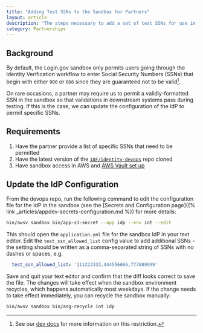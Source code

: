 ```yaml
---
title: "Adding Test SSNs to the Sandbox for Partners"
layout: article
description: "The steps necessary to add a set of test SSNs for use in the sandbox that don't meet the default format requirements."
category: Partnerships
---
```


## Background

By default, the Login.gov sandbox only permits users going through the Identity Verification workflow to enter Social Security Numbers (SSNs) that begin with either `900` or `666` since they are guaranteed not to be valid[^1].

On rare occasions, a partner may require us to permit a validly-formatted SSN in the sandbox so that validations in downstream systems pass during testing. If this is the case, we can update the configuration of the IdP to permit specific SSNs.

## Requirements

1. Have the partner provide a list of specific SSNs that need to be permitted
2. Have the latest version of the [`18F/identity-devops`](https://github.com/18F/identity-devops) repo cloned
2. Have sandbox access in AWS and [AWS Vault set up](https://github.com/18F/identity-devops/wiki/Setting-Up-AWS-Vault)

## Update the IdP Configuration

From the devops repo, run the following command to edit the configuration file for the IdP in the sandbox (see the [Secrets and Configuration page]({% link _articles/appdev-secrets-configuration.md %}) for more details:

```sh
bin/awsv sandbox bin/app-s3-secret --app idp --env int --edit
```

This should open the `application.yml` file for the sandbox IdP in your text editor. Edit the `test_ssn_allowed_list` config value to add additional SSNs - the setting should be written as a comma-separated string of SSNs with no dashes or spaces, e.g.

```yaml
  test_ssn_allowed_list: '111223333,444556666,777889999'
```

Save and quit your text editor and confirm that the diff looks correct to save the file. The changes will take effect when the sandbox environment recycles, which happens automatically most weekdays. If the change needs to take effect immediately, you can recycle the sandbox manually:

```sh
bin/awsv sandbox bin/asg-recycle int idp
```

[^1]: See our [dev docs](https://developers.login.gov/testing/#personal-information-verification) for more information on this restriction.


